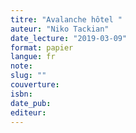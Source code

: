 ```yaml
---
titre: "Avalanche hôtel "
auteur: "Niko Tackian"
date_lecture: "2019-03-09"
format: papier
langue: fr
note:
slug: ""
couverture: 
isbn: 
date_pub: 
editeur: 
---
```

